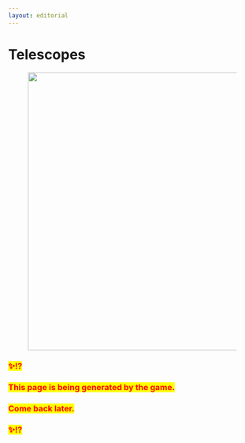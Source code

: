 ```yaml
---
layout: editorial
---
```


# Telescopes

<figure><img src="../../../../../../.gitbook/assets/pexels-btgl-♡-18340039.jpg" alt="" width="563"><figcaption></figcaption></figure>

### <mark style="color:red;">✨⁉️</mark>&#x20;

### <mark style="color:red;">This page is being generated by the game.</mark>&#x20;

### <mark style="color:red;">Come back later.</mark>

### <mark style="color:red;">✨⁉️</mark>

